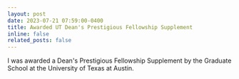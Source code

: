 ```yaml
---
layout: post
date: 2023-07-21 07:59:00-0400
title: Awarded UT Dean's Prestigious Fellowship Supplement
inline: false
related_posts: false
---
```


I was awarded a Dean's Prestigious Fellowship Supplement by the Graduate School at the University of Texas at Austin.  